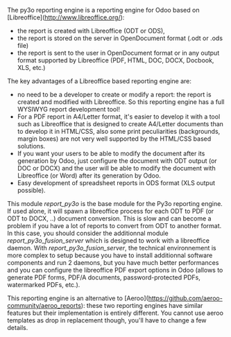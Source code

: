 The py3o reporting engine is a reporting engine for Odoo based on
\[Libreoffice\](<http://www.libreoffice.org/>):

- the report is created with Libreoffice (ODT or ODS),
- the report is stored on the server in OpenDocument format (.odt or
  .ods file)
- the report is sent to the user in OpenDocument format or in any output
  format supported by Libreoffice (PDF, HTML, DOC, DOCX, Docbook, XLS,
  etc.)

The key advantages of a Libreoffice based reporting engine are:

- no need to be a developer to create or modify a report: the report is
  created and modified with Libreoffice. So this reporting engine has a
  full WYSIWYG report development tool!
- For a PDF report in A4/Letter format, it's easier to develop it with a
  tool such as Libreoffice that is designed to create A4/Letter
  documents than to develop it in HTML/CSS, also some print
  peculiarities (backgrounds, margin boxes) are not very well supported
  by the HTML/CSS based solutions.
- If you want your users to be able to modify the document after its
  generation by Odoo, just configure the document with ODT output (or
  DOC or DOCX) and the user will be able to modify the document with
  Libreoffice (or Word) after its generation by Odoo.
- Easy development of spreadsheet reports in ODS format (XLS output
  possible).

This module *report_py3o* is the base module for the Py3o reporting
engine. If used alone, it will spawn a libreoffice process for each ODT
to PDF (or ODT to DOCX, ..) document conversion. This is slow and can
become a problem if you have a lot of reports to convert from ODT to
another format. In this case, you should consider the additionnal module
*report_py3o_fusion_server* which is designed to work with a libreoffice
daemon. With *report_py3o_fusion_server*, the technical environnement is
more complex to setup because you have to install additionnal software
components and run 2 daemons, but you have much better performances and
you can configure the libreoffice PDF export options in Odoo (allows to
generate PDF forms, PDF/A documents, password-protected PDFs,
watermarked PDFs, etc.).

This reporting engine is an alternative to
\[Aeroo\](<https://github.com/aeroo-community/aeroo_reports>): these two
reporting engines have similar features but their implementation is
entirely different. You cannot use aeroo templates as drop in
replacement though, you'll have to change a few details.

